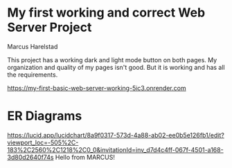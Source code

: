 # My first working and correct Web Server Project
Marcus Harelstad

 This project has a working dark and light mode button on both pages. My organization and quality of my pages isn't good. But it is working and has all the requirements.

 https://my-first-basic-web-server-working-5ic3.onrender.com

# ER Diagrams
https://lucid.app/lucidchart/8a9f0317-573d-4a88-ab02-ee0b5e126fb1/edit?viewport_loc=-505%2C-183%2C2560%2C1218%2C0_0&invitationId=inv_d7d4c4ff-067f-4501-a168-3d80d2640f74s
Hello from MARCUS!

